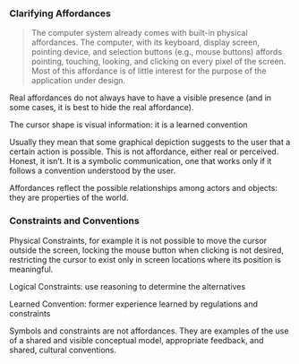 ### Clarifying Affordances

>The computer system already comes with built-in physical affordances. The computer, with its keyboard, display screen, pointing device, and selection buttons (e.g., mouse buttons) affords pointing, touching, looking, and clicking on every pixel of the screen. Most of this affordance is of little interest for the purpose of the application under design.

Real affordances do not always have to have a visible presence (and in some cases, it is best to hide the real affordance).

The cursor shape is visual information: it is a learned convention

Usually they mean that some graphical depiction suggests to the user that a certain action is possible. This is not affordance, either real or perceived. Honest, it isn’t. It is a symbolic communication, one that works only if it follows a convention understood by the user.

 Affordances reflect the possible relationships among actors and objects: they are properties of the world.

### Constraints and Conventions

Physical Constraints, for example it is not possible to move the cursor outside the screen, locking the mouse button when clicking is not desired, restricting the cursor to exist only in screen locations where its position is meaningful.

Logical Constraints: use reasoning to determine the alternatives

Learned Convention: former experience learned by regulations and constraints

Symbols and constraints are not affordances. They are examples of the use of a shared and visible conceptual model, appropriate feedback, and shared, cultural conventions.
